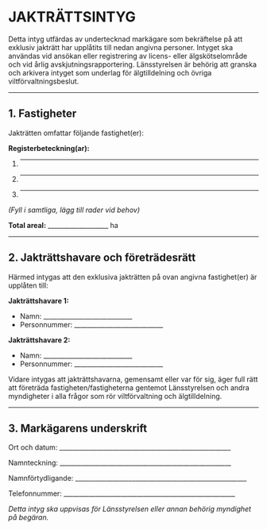 # JAKTRÄTTSINTYG

Detta intyg utfärdas av undertecknad markägare som bekräftelse på att exklusiv jakträtt har upplåtits till nedan angivna personer. Intyget ska användas vid ansökan eller registrering av licens- eller älgskötselområde och vid årlig avskjutningsrapportering. Länsstyrelsen är behörig att granska och arkivera intyget som underlag för älgtilldelning och övriga viltförvaltningsbeslut.  

---

## 1. Fastigheter

Jakträtten omfattar följande fastighet(er):

**Registerbeteckning(ar):**
1. ______________________________________________________
2. ______________________________________________________
3. ______________________________________________________
*(Fyll i samtliga, lägg till rader vid behov)*

**Total areal:** ___________________ ha

---

## 2. Jakträttshavare och företrädesrätt

Härmed intygas att den exklusiva jakträtten på ovan angivna fastighet(er) är upplåten till:

**Jakträttshavare 1:**
* Namn: ____________________________
* Personnummer: ____________________________

**Jakträttshavare 2:**
* Namn: ____________________________
* Personnummer: ____________________________

Vidare intygas att jakträttshavarna, gemensamt eller var för sig, äger full rätt att företräda fastigheten/fastigheterna gentemot Länsstyrelsen och andra myndigheter i alla frågor som rör viltförvaltning och älgtilldelning.

---

## 3. Markägarens underskrift

Ort och datum: ______________________________________________________

Namnteckning: ______________________________________________________

Namnförtydligande: ______________________________________________________

Telefonnummer: ______________________________________________________  

*Detta intyg ska uppvisas för Länsstyrelsen eller annan behörig myndighet på begäran.*